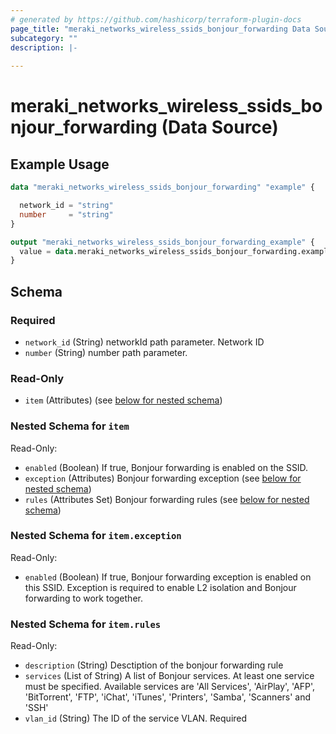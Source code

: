 ```yaml
---
# generated by https://github.com/hashicorp/terraform-plugin-docs
page_title: "meraki_networks_wireless_ssids_bonjour_forwarding Data Source - terraform-provider-meraki"
subcategory: ""
description: |-
  
---
```


# meraki_networks_wireless_ssids_bonjour_forwarding (Data Source)



## Example Usage

```terraform
data "meraki_networks_wireless_ssids_bonjour_forwarding" "example" {

  network_id = "string"
  number     = "string"
}

output "meraki_networks_wireless_ssids_bonjour_forwarding_example" {
  value = data.meraki_networks_wireless_ssids_bonjour_forwarding.example.item
}
```

<!-- schema generated by tfplugindocs -->
## Schema

### Required

- `network_id` (String) networkId path parameter. Network ID
- `number` (String) number path parameter.

### Read-Only

- `item` (Attributes) (see [below for nested schema](#nestedatt--item))

<a id="nestedatt--item"></a>
### Nested Schema for `item`

Read-Only:

- `enabled` (Boolean) If true, Bonjour forwarding is enabled on the SSID.
- `exception` (Attributes) Bonjour forwarding exception (see [below for nested schema](#nestedatt--item--exception))
- `rules` (Attributes Set) Bonjour forwarding rules (see [below for nested schema](#nestedatt--item--rules))

<a id="nestedatt--item--exception"></a>
### Nested Schema for `item.exception`

Read-Only:

- `enabled` (Boolean) If true, Bonjour forwarding exception is enabled on this SSID. Exception is required to enable L2 isolation and Bonjour forwarding to work together.


<a id="nestedatt--item--rules"></a>
### Nested Schema for `item.rules`

Read-Only:

- `description` (String) Desctiption of the bonjour forwarding rule
- `services` (List of String) A list of Bonjour services. At least one service must be specified. Available services are 'All Services', 'AirPlay', 'AFP', 'BitTorrent', 'FTP', 'iChat', 'iTunes', 'Printers', 'Samba', 'Scanners' and 'SSH'
- `vlan_id` (String) The ID of the service VLAN. Required
